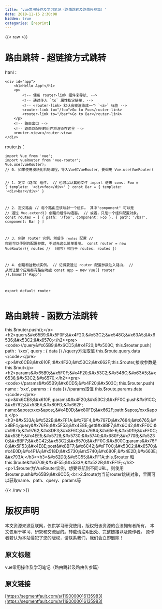 ```yaml
---
title: 'vue常用操作及学习笔记（路由跳转及路由传参篇）' 
date: 2018-11-15 2:30:08
hidden: true
categories: [reprint]
---
```


{{< raw >}}
<h1><strong>&#x8DEF;&#x7531;&#x8DF3;&#x8F6C; - &#x8D85;&#x94FE;&#x63A5;&#x65B9;&#x5F0F;&#x8DF3;&#x8F6C;</strong></h1><p>html&#xFF1A;</p><pre><code>&lt;div id=&quot;app&quot;&gt;
    &lt;h1&gt;Hello App!&lt;/h1&gt;
    &lt;p&gt;
        &lt;!-- &#x4F7F;&#x7528; router-link &#x7EC4;&#x4EF6;&#x6765;&#x5BFC;&#x822A;. --&gt;
        &lt;!-- &#x901A;&#x8FC7;&#x4F20;&#x5165; `to` &#x5C5E;&#x6027;&#x6307;&#x5B9A;&#x94FE;&#x63A5;. --&gt;
        &lt;!-- &lt;router-link&gt; &#x9ED8;&#x8BA4;&#x4F1A;&#x88AB;&#x6E32;&#x67D3;&#x6210;&#x4E00;&#x4E2A; `&lt;a&gt;` &#x6807;&#x7B7E; --&gt;
        &lt;router-link to=&quot;/foo&quot;&gt;Go to Foo&lt;/router-link&gt;
        &lt;router-link to=&quot;/bar&quot;&gt;Go to Bar&lt;/router-link&gt;
    &lt;/p&gt;
    &lt;!-- &#x8DEF;&#x7531;&#x51FA;&#x53E3; --&gt;
    &lt;!-- &#x8DEF;&#x7531;&#x5339;&#x914D;&#x5230;&#x7684;&#x7EC4;&#x4EF6;&#x5C06;&#x6E32;&#x67D3;&#x5728;&#x8FD9;&#x91CC; --&gt;
    &lt;router-view&gt;&lt;/router-view&gt;
&lt;/div&gt;
</code></pre><p>router.js&#xFF1A;</p><pre><code>import Vue from &apos;vue&apos;;
import vueRouter from &apos;vue-router&apos;;
Vue.use(vueRouter);
// 0. &#x5982;&#x679C;&#x4F7F;&#x7528;&#x6A21;&#x5757;&#x5316;&#x673A;&#x5236;&#x7F16;&#x7A0B;&#xFF0C;&#x5BFC;&#x5165;Vue&#x548C;VueRouter&#xFF0C;&#x8981;&#x8C03;&#x7528; Vue.use(VueRouter)
 
// 1. &#x5B9A;&#x4E49;&#xFF08;&#x8DEF;&#x7531;&#xFF09;&#x7EC4;&#x4EF6;&#x3002;
// &#x4E5F;&#x53EF;&#x4EE5;&#x4ECE;&#x5176;&#x4ED6;&#x6587;&#x4EF6; import &#x8FDB;&#x6765;
const Foo = { template: &apos;&lt;div&gt;foo&lt;/div&gt;&apos; }
const Bar = { template: &apos;&lt;div&gt;bar&lt;/div&gt;&apos; }
 
// 2. &#x5B9A;&#x4E49;&#x8DEF;&#x7531;
// &#x6BCF;&#x4E2A;&#x8DEF;&#x7531;&#x5E94;&#x8BE5;&#x6620;&#x5C04;&#x4E00;&#x4E2A;&#x7EC4;&#x4EF6;&#x3002; &#x5176;&#x4E2D;&quot;component&quot; &#x53EF;&#x4EE5;&#x662F;
// &#x901A;&#x8FC7; Vue.extend() &#x521B;&#x5EFA;&#x7684;&#x7EC4;&#x4EF6;&#x6784;&#x9020;&#x5668;&#xFF0C;
// &#x6216;&#x8005;&#xFF0C;&#x53EA;&#x662F;&#x4E00;&#x4E2A;&#x7EC4;&#x4EF6;&#x914D;&#x7F6E;&#x5BF9;&#x8C61;&#x3002;
const routes = [
    { path: &apos;/foo&apos;, component: Foo },
    { path: &apos;/bar&apos;, component: Bar }
]
 
// 3. &#x521B;&#x5EFA; router &#x5B9E;&#x4F8B;&#xFF0C;&#x7136;&#x540E;&#x4F20; `routes` &#x914D;&#x7F6E;
// &#x4F60;&#x8FD8;&#x53EF;&#x4EE5;&#x4F20;&#x522B;&#x7684;&#x914D;&#x7F6E;&#x53C2;&#x6570;, &#x4E0D;&#x8FC7;&#x5148;&#x8FD9;&#x4E48;&#x7B80;&#x5355;&#x7740;&#x5427;&#x3002;
const router = new VueRouter({
    routes // &#xFF08;&#x7F29;&#x5199;&#xFF09;&#x76F8;&#x5F53;&#x4E8E; routes: routes
})
 
// 4. &#x521B;&#x5EFA;&#x548C;&#x6302;&#x8F7D;&#x6839;&#x5B9E;&#x4F8B;&#x3002;
// &#x8BB0;&#x5F97;&#x8981;&#x901A;&#x8FC7; router &#x914D;&#x7F6E;&#x53C2;&#x6570;&#x6CE8;&#x5165;&#x8DEF;&#x7531;&#xFF0C;
// &#x4ECE;&#x800C;&#x8BA9;&#x6574;&#x4E2A;&#x5E94;&#x7528;&#x90FD;&#x6709;&#x8DEF;&#x7531;&#x529F;&#x80FD;
const app = new Vue({
    router
}).$mount(&apos;#app&apos;)
 

export default router
</code></pre><h1><strong>&#x8DEF;&#x7531;&#x8DF3;&#x8F6C; - &#x51FD;&#x6570;&#x65B9;&#x6CD5;&#x8DF3;&#x8F6C;</strong></h1><p>this.$router.push();</p><h2>query&#x65B9;&#x5F0F;&#x4F20;&#x53C2;&#x548C;&#x63A5;&#x6536;&#x53C2;&#x6570;</h2><pre><code>//query&#x65B9;&#x6CD5;&#x4F20;&#x503C;
this.$router.push( path : &apos;/xxx&apos;, query : { data })
//query&#x65B9;&#x6CD5;&#x53D6;&#x503C;
this.$route.query.data
</code></pre><p>&#x6CE8;&#x610F;:&#x4F20;&#x53C2;&#x662F;this.$router,&#x63A5;&#x6536;&#x53C2;&#x6570;&#x662F;this.$rout</p><h2>params&#x65B9;&#x5F0F;&#x4F20;&#x53C2;&#x548C;&#x63A5;&#x6536;&#x53C2;&#x6570;</h2><pre><code>//params&#x65B9;&#x6CD5;&#x4F20;&#x503C;
this.$router.push( name : &apos;xxx&apos;, params : { data })
//params&#x53D6;&#x503C;
this.$route.params.data
</code></pre><p>&#x6CE8;&#x610F;:params&#x4F20;&#x53C2;&#xFF0C;push&#x91CC;&#x9762;&#x53EA;&#x80FD;&#x662F; name:&apos;xxxx&apos;,&#x4E0D;&#x80FD;&#x662F;path:&apos;/xxx&apos;</p><h3>&#x533A;&#x522B;&#xFF1A;&#x76F4;&#x767D;&#x7684;&#x6765;&#x8BF4;query&#x76F8;&#x5F53;&#x4E8E;get&#x8BF7;&#x6C42;&#xFF0C;&#x9875;&#x9762;&#x8DF3;&#x8F6C;&#x7684;&#x65F6;&#x5019;&#xFF0C;&#x53EF;&#x4EE5;&#x5728;&#x5730;&#x5740;&#x680F;&#x770B;&#x5230;&#x8BF7;&#x6C42;&#x53C2;&#x6570;&#xFF0C;&#x800C;params&#x76F8;&#x5F53;&#x4E8E;post&#x8BF7;&#x6C42;&#xFF0C;&#x53C2;&#x6570;&#x4E0D;&#x4F1A;&#x518D;&#x5730;&#x5740;&#x680F;&#x4E2D;&#x663E;&#x793A;</h3><h3>&#x62D3;&#x5C55;&#xFF1A;this.$router &#x548C;this.$route&#x6709;&#x4F55;&#x533A;&#x522B;&#xFF1F;</h3><p>1.$router&#x4E3A;VueRouter&#x5B9E;&#x4F8B;&#xFF0C;&#x60F3;&#x8981;&#x5BFC;&#x822A;&#x5230;&#x4E0D;&#x540C;URL&#xFF0C;&#x5219;&#x4F7F;&#x7528;$router.push&#x65B9;&#x6CD5;<br>2.$route&#x4E3A;&#x5F53;&#x524D;router&#x8DF3;&#x8F6C;&#x5BF9;&#x8C61;&#xFF0C;&#x91CC;&#x9762;&#x53EF;&#x4EE5;&#x83B7;&#x53D6;name&#x3001;path&#x3001;query&#x3001;params&#x7B49;</p>
{{< /raw >}}

# 版权声明
本文资源来源互联网，仅供学习研究使用，版权归该资源的合法拥有者所有，
本文仅用于学习、研究和交流目的。转载请注明出处、完整链接以及原作者。
原作者若认为本站侵犯了您的版权，请联系我们，我们会立即删除！

## 原文标题
vue常用操作及学习笔记（路由跳转及路由传参篇）

## 原文链接
[https://segmentfault.com/a/1190000016135983](https://segmentfault.com/a/1190000016135983)

